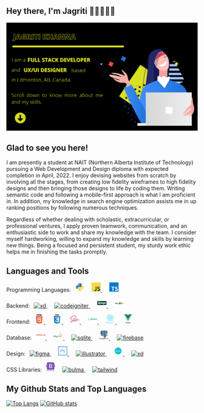 ## Hey there, I'm Jagriti 👋🏼👩🏻‍💻 

<img src="https://github.com/Jagriti13Khanna/Jagriti13Khanna/blob/main/header-banner-v2.png" alt="Banner image telling my name and my title.">

## Glad to see you here!

I am presently a student at NAIT (Northern Alberta Institute of Technology) pursuing a Web Development and Design diploma with expected completion in April, 2022. I enjoy devising websites from scratch by involving all the stages, from creating low fidelity wireframes to high fidelity designs and then bringing those designs to life by coding them. Writing semantic code and following a mobile-first approach is what I am proficient in. In addition, my knowledge in search engine optimization assists me in up ranking positions by following numerous techniques.

Regardless of whether dealing with scholastic, extracurricular, or professional ventures, I apply proven teamwork, communication, and an enthusiastic side to work and share my knowledge with the team. I consider myself hardworking, willing to expand my knowledge and skills by learning new things. Being a focused and persistent student, my sturdy work ethic helps me in finishing the tasks promptly.

## Languages and Tools  
<!-- Programming Languages -->
<p align="left">
Programming Languages:&ensp; 
<!-- Python -->
<a href="https://www.python.org" target="_blank" rel="noreferrer"> <img src="https://raw.githubusercontent.com/devicons/devicon/master/icons/python/python-original.svg" alt="python" width="25" height="25"/></a>&emsp;
<!-- Javascript -->
<a href="https://developer.mozilla.org/en-US/docs/Web/JavaScript" target="_blank" rel="noreferrer"> <img src="https://raw.githubusercontent.com/devicons/devicon/master/icons/javascript/javascript-original.svg" alt="javascript" width="25" height="25"/> </a>&emsp;
<!-- Typescript -->
<a href="https://www.typescriptlang.org/" target="_blank" rel="noreferrer"> <img src="https://raw.githubusercontent.com/devicons/devicon/master/icons/typescript/typescript-original.svg" alt="typescript" width="25" height="25"/> </a>
<p>

<!-- Backend -->
<p align="left">
Backend:&ensp;  
<!-- PHP -->
<a href="https://www.adobe.com/products/xd.html" target="_blank" rel="noreferrer"> <img src="https://cdn.worldvectorlogo.com/logos/adobe-xd.svg" alt="xd" width="25" height="25"/> </a>&emsp;
<!-- CodeIgniter -->
<a href="https://codeigniter.com" target="_blank" rel="noreferrer"> <img src="https://cdn.worldvectorlogo.com/logos/codeigniter.svg" alt="codeigniter" width="25" height="25"/> </a> &emsp;
<!-- Django -->
<a href="https://www.djangoproject.com/" target="_blank" rel="noreferrer"> <img src="https://raw.githubusercontent.com/devicons/devicon/master/icons/django/django-original.svg" alt="django" width="25" height="25"/> </a>&emsp;
<!-- Node.js -->
<a href="https://nodejs.org" target="_blank" rel="noreferrer"> <img src="https://raw.githubusercontent.com/devicons/devicon/master/icons/nodejs/nodejs-original-wordmark.svg" alt="nodejs" width="25" height="25"/> </a>
</p>

<!-- Frontend -->
<p align="left">
Frontend:&ensp; 
<!-- HTML  -->
<a href="https://www.w3.org/html/" target="_blank" rel="noreferrer"> <img src="https://raw.githubusercontent.com/devicons/devicon/master/icons/html5/html5-original-wordmark.svg" alt="html5" width="25" height="25"/> </a>&emsp;
<!-- CSS -->
<a href="https://www.w3schools.com/css/" target="_blank" rel="noreferrer"> <img src="https://raw.githubusercontent.com/devicons/devicon/master/icons/css3/css3-original-wordmark.svg" alt="css3" width="25" height="25"/> </a> &emsp;
<!-- SASS -->
<a href="https://sass-lang.com" target="_blank" rel="noreferrer"> <img src="https://raw.githubusercontent.com/devicons/devicon/master/icons/sass/sass-original.svg" alt="sass" width="25" height="25"/> </a>&emsp;
<!-- jQuery -->
<a href="https://jquery.com/" target="_blank" rel="noreferrer"> <img src="https://github.com/Jagriti13Khanna/Jagriti13Khanna/blob/main/jquery_logo_icon.svg" alt="sass" width="25" height="25"/> </a>&emsp;
<!-- React -->
<a href="https://reactjs.org/" target="_blank" rel="noreferrer"> <img src="https://raw.githubusercontent.com/devicons/devicon/master/icons/react/react-original-wordmark.svg" alt="react" width="25" height="25"/> </a>&emsp;
<!-- Vue -->
<a href="https://vuejs.org/" target="_blank" rel="noreferrer"> <img src="https://raw.githubusercontent.com/devicons/devicon/master/icons/vuejs/vuejs-original-wordmark.svg" alt="vuejs" width="25" height="25"/> </a>
</p>

<!-- Database -->
<p align="left">
Database:&ensp;  
<!-- Oracle -->
<a href="https://www.oracle.com/" target="_blank" rel="noreferrer"> <img src="https://raw.githubusercontent.com/devicons/devicon/master/icons/oracle/oracle-original.svg" alt="oracle" width="25" height="25"/> </a>&emsp;
<!-- MySQL -->
<a href="https://www.mysql.com/" target="_blank" rel="noreferrer"> <img src="https://raw.githubusercontent.com/devicons/devicon/master/icons/mysql/mysql-original-wordmark.svg" alt="mysql" width="25" height="25"/> </a>&emsp;
<!-- SQLite -->
<a href="https://www.sqlite.org/" target="_blank" rel="noreferrer"> <img src="https://www.vectorlogo.zone/logos/sqlite/sqlite-icon.svg" alt="sqlite" width="25" height="25"/> </a>&emsp;
<!-- Postgre -->
<a href="https://www.postgresql.org" target="_blank" rel="noreferrer"> <img src="https://raw.githubusercontent.com/devicons/devicon/master/icons/postgresql/postgresql-original-wordmark.svg" alt="postgresql" width="25" height="25"/> </a>&emsp;
<!-- Firebase -->
<a href="https://firebase.google.com/" target="_blank" rel="noreferrer"> <img src="https://www.vectorlogo.zone/logos/firebase/firebase-icon.svg" alt="firebase" width="25" height="25"/> </a>
</p>

<!-- Design -->
<p align="left">
Design:&ensp;  
<!-- Figma -->
 <a href="https://www.figma.com/" target="_blank" rel="noreferrer"> <img src="https://www.vectorlogo.zone/logos/figma/figma-icon.svg" alt="figma" width="25" height="25"/> </a>&emsp;
<!-- Photoshop -->
 <a href="https://www.photoshop.com/en" target="_blank" rel="noreferrer"> <img src="https://raw.githubusercontent.com/devicons/devicon/master/icons/photoshop/photoshop-line.svg" alt="photoshop" width="25" height="25"/> </a>&emsp;
<!-- Illustrator -->
<a href="https://www.adobe.com/in/products/illustrator.html" target="_blank" rel="noreferrer"> <img src="https://www.vectorlogo.zone/logos/adobe_illustrator/adobe_illustrator-icon.svg" alt="illustrator" width="25" height="25"/> </a> &emsp;  
<!-- Canva -->
<a href="https://www.canva.com/" target="_blank" rel="noreferrer"> <img src="https://github.com/Jagriti13Khanna/Jagriti13Khanna/blob/main/canva-logo.svg" alt="illustrator" width="25" height="25"/> </a> &emsp;  
<!-- XD -->
<a href="https://www.adobe.com/products/xd.html" target="_blank" rel="noreferrer"> <img src="https://cdn.worldvectorlogo.com/logos/adobe-xd.svg" alt="xd" width="25" height="25"/> </a>
</p>

<!-- CSS Libraries -->
<p align="left">
CSS Libraries:&ensp;   
<!-- BootStrap -->
<a href="https://getbootstrap.com" target="_blank" rel="noreferrer"><img src="https://raw.githubusercontent.com/devicons/devicon/master/icons/bootstrap/bootstrap-plain-wordmark.svg" alt="bootstrap" width="25" height="25"/></a>&emsp; 
<!-- Bulma -->
<a href="https://bulma.io/" target="_blank" rel="noreferrer"><img src="https://raw.githubusercontent.com/gilbarbara/logos/804dc257b59e144eaca5bc6ffd16949752c6f789/logos/bulma.svg" alt="bulma" width="25" height="25"/> </a>&emsp;
<!-- Tailwind -->
<a href="https://tailwindcss.com/" target="_blank" rel="noreferrer"> <img src="https://www.vectorlogo.zone/logos/tailwindcss/tailwindcss-icon.svg" alt="tailwind" width="25" height="25"/> </a>
</p>


<!-- ## TECHNICAL SKILLS

Programming Languages |  Python, JavaScript, TypeScript, C++, SQL
:--------------------- | :---------------------------------------
Backend |  PHP, Django, Node.js, Apache
Frontend |  HTML5, CSS3, Sass, React.js, Vue.js
Database |  Oracle, MySQL, SQLite, PostgreSQL, Firebase
Marketing |  Lyris, Joomla, MailChimp, WordPress
SEO |  Conductor, SEMRush, Google AdWords, HubSpot, Google Analytics
Design |  Figma, Adobe Creative Suite, Canva, VistaPrint
CSS Libraries |  BootStrap, Tailwind, Bulma
 -->

## My Github Stats and Top Languages
[![Top Langs](https://github-readme-stats.vercel.app/api/top-langs/?username=jagriti13khanna&langs_count=8&theme=merko&show_icons=true&border=#2A7BE5&text_color=#2A7BE5&icon_color=#E94A47)](https://github.com/jagriti13khanna/github-readme-stats)
[![GitHub stats](https://github-readme-stats.vercel.app/api?username=jagriti13khanna&theme=merko&show_icons=true&border=#2A7BE5&text_color=#2A7BE5&icon_color=#E94A47)](https://github.com/jagriti13khanna/github-readme-stats)

<!-- ## Connect with me  -->



